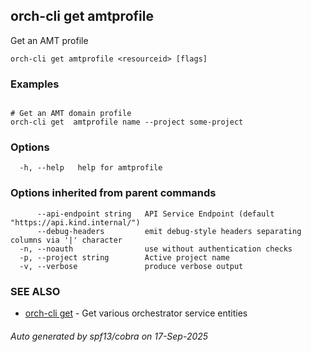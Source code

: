 ## orch-cli get amtprofile

Get an AMT profile

```
orch-cli get amtprofile <resourceid> [flags]
```

### Examples

```

# Get an AMT domain profile
orch-cli get  amtprofile name --project some-project

```

### Options

```
  -h, --help   help for amtprofile
```

### Options inherited from parent commands

```
      --api-endpoint string   API Service Endpoint (default "https://api.kind.internal/")
      --debug-headers         emit debug-style headers separating columns via '|' character
  -n, --noauth                use without authentication checks
  -p, --project string        Active project name
  -v, --verbose               produce verbose output
```

### SEE ALSO

* [orch-cli get](orch-cli_get.md)	 - Get various orchestrator service entities

###### Auto generated by spf13/cobra on 17-Sep-2025
